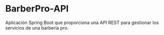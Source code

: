 # BarberPro-API
Aplicación Spring Boot que proporciona una API REST para gestionar los servicios de una barbería pro.
